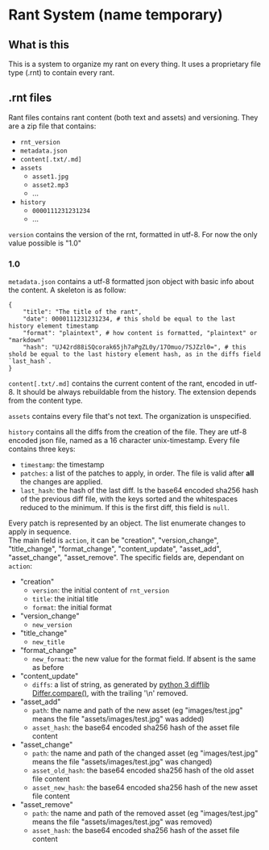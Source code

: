 # Rant System (name temporary)

## What is this

This is a system to organize my rant on every thing. It uses a proprietary file type (.rnt) to contain every rant.

## .rnt files

Rant files contains rant content (both text and assets) and versioning. 
They are a zip file that contains:
- `rnt_version`
- `metadata.json`
- `content[.txt/.md]`
- `assets`
    - `asset1.jpg`
    - `asset2.mp3`
    - ...
- `history`
    - `0000111231231234`
    - ...

`version` contains the version of the rnt, formatted in utf-8. For now the only value possible is "1.0" 

### 1.0

`metadata.json` contains a utf-8 formatted json object with basic info about the content. A skeleton is as follow:  
```   
{
    "title": "The title of the rant",
    "date": 0000111231231234, # this shold be equal to the last history element timestamp
    "format": "plaintext", # how content is formatted, "plaintext" or "markdown"
    "hash": "UJ42rd88iSQcorak65jh7aPgZL0y/17Omuo/7SJZzl0=", # this shold be equal to the last history element hash, as in the diffs field `last_hash`.
}
```

`content[.txt/.md]` contains the current content of the rant, encoded in utf-8. It should be always rebuildable from the history. The extension depends from the content type.

`assets` contains every file that's not text. The organization is unspecified.

`history` contains all the diffs from the creation of the file. They are utf-8 encoded json file, named as a 16 character unix-timestamp.
Every file contains three keys:
- `timestamp`: the timestamp
- `patches`: a list of the patches to apply, in order. The file is valid after **all** the changes are applied.
- `last_hash`: the hash of the last diff. Is the base64 encoded sha256 hash of the previous diff file, with the keys sorted and the whitespaces reduced to the minimum. If this is the first diff, this field is `null`. 

Every patch is represented by an object. The list enumerate changes to apply in sequence.  
The main field is `action`, it can be "creation", "version_change", "title_change", "format_change", "content_update", "asset_add", "asset_change", "asset_remove".
The specific fields are, dependant on `action`:
- "creation"
    - `version`: the initial content of `rnt_version`
    - `title`: the initial title
    - `format`: the initial format
- "version_change"
    - `new_version`
- "title_change"
    - `new_title`
- "format_change"
    - `new_format`: the new value for the format field. If absent is the same as before 
- "content_update"
    - `diffs`: a list of string, as generated by [python 3 difflib Differ.compare()](https://docs.python.org/3/library/difflib.html#difflib.Differ.compare), with the trailing '\n' removed.
- "asset_add"
    - `path`: the name and path of the new asset (eg "images/test.jpg" means the file "assets/images/test.jpg" was added)
    - `asset_hash`: the base64 encoded sha256 hash of the asset file content
- "asset_change"
    - `path`: the name and path of the changed asset (eg "images/test.jpg" means the file "assets/images/test.jpg" was changed)
    - `asset_old_hash`: the base64 encoded sha256 hash of the old asset file content
    - `asset_new_hash`: the base64 encoded sha256 hash of the new asset file content
- "asset_remove"
    - `path`: the name and path of the removed asset (eg "images/test.jpg" means the file "assets/images/test.jpg" was removed)
    - `asset_hash`: the base64 encoded sha256 hash of the asset file content
